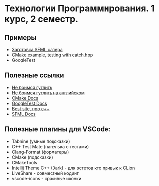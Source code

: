 # Технологии Программирования. 1 курс, 2 семестр.
## Примеры
* [Заготовка SFML сапера](https://github.com/VladislavHacker/MiptExamples/tree/main/2023/TechProg/MineSweeper)
* [CMake example, testing with catch.hpp](https://github.com/VladislavHacker/MiptExamples/tree/main/2023/TechProg/Cmake)
* [GoogleTest](https://github.com/VladislavHacker/MiptExamples/tree/main/2023/TechProg/CMakeGTest)

## Полезные ссылки
* [Не боимся гуглить](https://ya.ru/)
* [Не боимся гуглить на английском](https://www.google.com)
* [CMake Docs](https://cmake.org/cmake/help/latest/index.html)
* [GoogleTest Docs](https://google.github.io/googletest/)
* [Best site, про с++](https://en.cppreference.com/w/)
* [SFML Docs](https://www.sfml-dev.org)

## Полезные плагины для VSCode:
* Tabnine (умные подсказки)
* C++ Test Mate (панелька с тестами)
* Clang-Format (форматеры)
* CMake (подсказки) 
* CMakeTools 
* Intellij Theme C++ (Dark) - для эстетов кто привык к CLion
* LiveShare - совместный кодинг
* vscode-icons - красивые иконки
